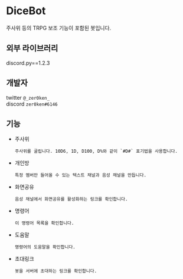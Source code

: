# DiceBot
주사위 등의 TRPG 보조 기능이 포함된 봇입니다.

## 외부 라이브러리
discord.py==1.2.3

## 개발자
twitter `@_zer0ken_`  
discord `zer0ken#6146`

## 기능
* 주사위  
  ```
  주사위를 굴립니다. 10D6, 1D, D100, D%와 같이 `#D#` 표기법을 사용합니다.
  ```
* 개인방
  ```
  특정 멤버만 들어올 수 있는 텍스트 채널과 음성 채널을 만듭니다.
  ```
* 화면공유
  ```
  음성 채널에서 화면공유를 활성화하는 링크를 확인합니다.
  ```
* 명령어
  ```
  이 명령어 목록을 확인합니다.
  ```
* 도움말
  ```
  명령어의 도움말을 확인합니다.
  ```
* 초대링크
  ```
  봇을 서버에 초대하는 링크를 확인합니다.
  ```